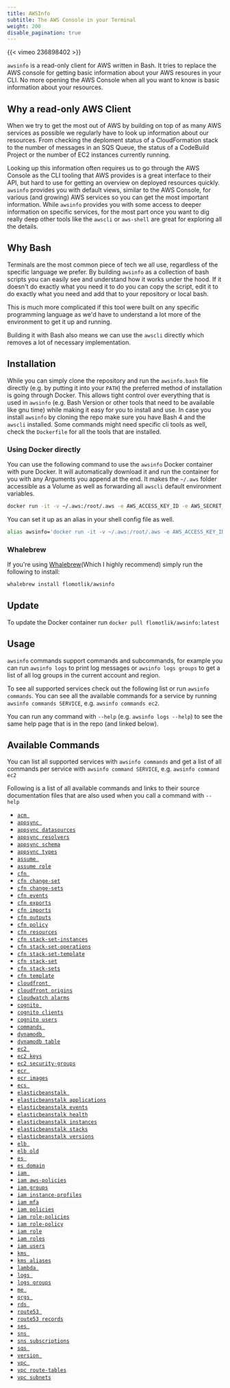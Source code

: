 ```yaml
---
title: AWSInfo
subtitle: The AWS Console in your Terminal
weight: 200
disable_pagination: true
---
```


{{< vimeo 236898402 >}}

`awsinfo` is a read-only client for AWS written in Bash. It tries to replace the AWS console for getting basic information about your AWS resoures in your CLI. No more opening the AWS Console when all you want to know is basic information about your resources.

## Why a read-only AWS Client
When we try to get the most out of AWS by building on top of as many AWS services as possible we regularly have to look up information about our resources. From checking the deploment status of a CloudFormation stack to the number of messages in an SQS Queue, the status of a CodeBuild Project or the number of EC2 instances currently running.

Looking up this information often requires us to go through the AWS Console as the CLI tooling that AWS provides is a great interface to their API, but hard to use for getting an overview on deployed resources quickly. `awsinfo` provides you with default views, similar to the AWS Console, for various (and growing) AWS services so you can get the most important information. While `awsinfo` provides you with some access to deeper information on specific services, for the most part once you want to dig really deep other tools like the `awscli` or `aws-shell` are great for exploring all the details.

## Why Bash

Terminals are the most common piece of tech we all use, regardless of the specific language we prefer. By building `awsinfo` as a collection of bash scripts you can easily see and understand how it works under the hood. If it doesn't do exactly what you need it to do you can copy the script, edit it to do exactly what you need and add that to your repository or local bash.

This is much more complicated if this tool were built on any specific programming language as we'd have to understand a lot more of the environment to get it up and running.

Building it with Bash also means we can use the `awscli` directly which removes a lot of necessary implementation.

## Installation

While you can simply clone the repository and run the `awsinfo.bash` file directly (e.g. by putting it into your `PATH`) the preferred method of installation is going through Docker. This allows tight control over everything that is used in `awsinfo` (e.g. Bash Version or other tools that need to be available like gnu time) while making it easy for you to install and use. In case you install `awsinfo` by cloning the repo make sure you have Bash 4 and the `awscli` installed. Some commands might need specific cli tools as well, check the `Dockerfile` for all the tools that are installed.

### Using Docker directly

You can use the following command to use the `awsinfo` Docker container with pure Docker. It will automatically download it and run the container for you with any Arguments you append at the end. It makes the `~/.aws` folder accessible as a Volume as well as forwarding all `awscli` default environment variables.

```bash
docker run -it -v ~/.aws:/root/.aws -e AWS_ACCESS_KEY_ID -e AWS_SECRET_ACCESS_KEY -e AWS_SESSION_TOKEN -e AWS_DEFAULT_REGION -e AWS_DEFAULT_PROFILE -e AWS_CONFIG_FILE flomotlik/awsinfo ARGUMENTS_FOR_AWSINFO
```

You can set it up as an alias in your shell config file as well.

```bash
alias awsinfo='docker run -it -v ~/.aws:/root/.aws -e AWS_ACCESS_KEY_ID -e AWS_SECRET_ACCESS_KEY -e AWS_SESSION_TOKEN -e AWS_DEFAULT_REGION -e AWS_DEFAULT_PROFILE -e AWS_CONFIG_FILE flomotlik/awsinfo'
```

### Whalebrew

If you're using [Whalebrew](https://github.com/bfirsh/whalebrew)(Which I highly recommend) simply run the following to install:

```bash
whalebrew install flomotlik/awsinfo
```

## Update

To update the Docker container run `docker pull flomotlik/awsinfo:latest`

## Usage

`awsinfo` commands support commands and subcommands, for example you can run `awsinfo logs` to print log messages
or `awsinfo logs groups` to get a list of all log groups in the current account and region.

To see all supported services check out the following list or run `awsinfo commands`.
You can see all the available commands for a service by running `awsinfo commands SERVICE`, e.g.
`awsinfo commands ec2`.

You can run any command with `--help` (e.g. `awsinfo logs --help`) to see the same help
page that is in the repo (and linked below).

## Available Commands

You can list all supported services with `awsinfo commands` and get a list of all commands per service with `awsinfo command SERVICE`, e.g. `awsinfo command ec2`

Following is a list of all available commands and links to their source documentation files that are also used when you call a command with `--help`

* [`acm `](https://github.com/flomotlik/awsinfo/blob/master/scripts/commands/acm/index.md)
* [`appsync `](https://github.com/flomotlik/awsinfo/blob/master/scripts/commands/appsync/index.md)
* [`appsync datasources`](https://github.com/flomotlik/awsinfo/blob/master/scripts/commands/appsync/datasources.md)
* [`appsync resolvers`](https://github.com/flomotlik/awsinfo/blob/master/scripts/commands/appsync/resolvers.md)
* [`appsync schema`](https://github.com/flomotlik/awsinfo/blob/master/scripts/commands/appsync/schema.md)
* [`appsync types`](https://github.com/flomotlik/awsinfo/blob/master/scripts/commands/appsync/types.md)
* [`assume `](https://github.com/flomotlik/awsinfo/blob/master/scripts/commands/assume/index.md)
* [`assume role`](https://github.com/flomotlik/awsinfo/blob/master/scripts/commands/assume/role.md)
* [`cfn `](https://github.com/flomotlik/awsinfo/blob/master/scripts/commands/cfn/index.md)
* [`cfn change-set`](https://github.com/flomotlik/awsinfo/blob/master/scripts/commands/cfn/change-set.md)
* [`cfn change-sets`](https://github.com/flomotlik/awsinfo/blob/master/scripts/commands/cfn/change-sets.md)
* [`cfn events`](https://github.com/flomotlik/awsinfo/blob/master/scripts/commands/cfn/events.md)
* [`cfn exports`](https://github.com/flomotlik/awsinfo/blob/master/scripts/commands/cfn/exports.md)
* [`cfn imports`](https://github.com/flomotlik/awsinfo/blob/master/scripts/commands/cfn/imports.md)
* [`cfn outputs`](https://github.com/flomotlik/awsinfo/blob/master/scripts/commands/cfn/outputs.md)
* [`cfn policy`](https://github.com/flomotlik/awsinfo/blob/master/scripts/commands/cfn/policy.md)
* [`cfn resources`](https://github.com/flomotlik/awsinfo/blob/master/scripts/commands/cfn/resources.md)
* [`cfn stack-set-instances`](https://github.com/flomotlik/awsinfo/blob/master/scripts/commands/cfn/stack-set-instances.md)
* [`cfn stack-set-operations`](https://github.com/flomotlik/awsinfo/blob/master/scripts/commands/cfn/stack-set-operations.md)
* [`cfn stack-set-template`](https://github.com/flomotlik/awsinfo/blob/master/scripts/commands/cfn/stack-set-template.md)
* [`cfn stack-set`](https://github.com/flomotlik/awsinfo/blob/master/scripts/commands/cfn/stack-set.md)
* [`cfn stack-sets`](https://github.com/flomotlik/awsinfo/blob/master/scripts/commands/cfn/stack-sets.md)
* [`cfn template`](https://github.com/flomotlik/awsinfo/blob/master/scripts/commands/cfn/template.md)
* [`cloudfront `](https://github.com/flomotlik/awsinfo/blob/master/scripts/commands/cloudfront/index.md)
* [`cloudfront origins`](https://github.com/flomotlik/awsinfo/blob/master/scripts/commands/cloudfront/origins.md)
* [`cloudwatch alarms`](https://github.com/flomotlik/awsinfo/blob/master/scripts/commands/cloudwatch/alarms.md)
* [`cognito `](https://github.com/flomotlik/awsinfo/blob/master/scripts/commands/cognito/index.md)
* [`cognito clients`](https://github.com/flomotlik/awsinfo/blob/master/scripts/commands/cognito/clients.md)
* [`cognito users`](https://github.com/flomotlik/awsinfo/blob/master/scripts/commands/cognito/users.md)
* [`commands `](https://github.com/flomotlik/awsinfo/blob/master/scripts/commands/commands/index.md)
* [`dynamodb `](https://github.com/flomotlik/awsinfo/blob/master/scripts/commands/dynamodb/index.md)
* [`dynamodb table`](https://github.com/flomotlik/awsinfo/blob/master/scripts/commands/dynamodb/table.md)
* [`ec2 `](https://github.com/flomotlik/awsinfo/blob/master/scripts/commands/ec2/index.md)
* [`ec2 keys`](https://github.com/flomotlik/awsinfo/blob/master/scripts/commands/ec2/keys.md)
* [`ec2 security-groups`](https://github.com/flomotlik/awsinfo/blob/master/scripts/commands/ec2/security-groups.md)
* [`ecr `](https://github.com/flomotlik/awsinfo/blob/master/scripts/commands/ecr/index.md)
* [`ecr images`](https://github.com/flomotlik/awsinfo/blob/master/scripts/commands/ecr/images.md)
* [`ecs `](https://github.com/flomotlik/awsinfo/blob/master/scripts/commands/ecs/index.md)
* [`elasticbeanstalk `](https://github.com/flomotlik/awsinfo/blob/master/scripts/commands/elasticbeanstalk/index.md)
* [`elasticbeanstalk applications`](https://github.com/flomotlik/awsinfo/blob/master/scripts/commands/elasticbeanstalk/applications.md)
* [`elasticbeanstalk events`](https://github.com/flomotlik/awsinfo/blob/master/scripts/commands/elasticbeanstalk/events.md)
* [`elasticbeanstalk health`](https://github.com/flomotlik/awsinfo/blob/master/scripts/commands/elasticbeanstalk/health.md)
* [`elasticbeanstalk instances`](https://github.com/flomotlik/awsinfo/blob/master/scripts/commands/elasticbeanstalk/instances.md)
* [`elasticbeanstalk stacks`](https://github.com/flomotlik/awsinfo/blob/master/scripts/commands/elasticbeanstalk/stacks.md)
* [`elasticbeanstalk versions`](https://github.com/flomotlik/awsinfo/blob/master/scripts/commands/elasticbeanstalk/versions.md)
* [`elb `](https://github.com/flomotlik/awsinfo/blob/master/scripts/commands/elb/index.md)
* [`elb old`](https://github.com/flomotlik/awsinfo/blob/master/scripts/commands/elb/old.md)
* [`es `](https://github.com/flomotlik/awsinfo/blob/master/scripts/commands/es/index.md)
* [`es domain`](https://github.com/flomotlik/awsinfo/blob/master/scripts/commands/es/domain.md)
* [`iam `](https://github.com/flomotlik/awsinfo/blob/master/scripts/commands/iam/index.md)
* [`iam aws-policies`](https://github.com/flomotlik/awsinfo/blob/master/scripts/commands/iam/aws-policies.md)
* [`iam groups`](https://github.com/flomotlik/awsinfo/blob/master/scripts/commands/iam/groups.md)
* [`iam instance-profiles`](https://github.com/flomotlik/awsinfo/blob/master/scripts/commands/iam/instance-profiles.md)
* [`iam mfa`](https://github.com/flomotlik/awsinfo/blob/master/scripts/commands/iam/mfa.md)
* [`iam policies`](https://github.com/flomotlik/awsinfo/blob/master/scripts/commands/iam/policies.md)
* [`iam role-policies`](https://github.com/flomotlik/awsinfo/blob/master/scripts/commands/iam/role-policies.md)
* [`iam role-policy`](https://github.com/flomotlik/awsinfo/blob/master/scripts/commands/iam/role-policy.md)
* [`iam role`](https://github.com/flomotlik/awsinfo/blob/master/scripts/commands/iam/role.md)
* [`iam roles`](https://github.com/flomotlik/awsinfo/blob/master/scripts/commands/iam/roles.md)
* [`iam users`](https://github.com/flomotlik/awsinfo/blob/master/scripts/commands/iam/users.md)
* [`kms `](https://github.com/flomotlik/awsinfo/blob/master/scripts/commands/kms/index.md)
* [`kms aliases`](https://github.com/flomotlik/awsinfo/blob/master/scripts/commands/kms/aliases.md)
* [`lambda `](https://github.com/flomotlik/awsinfo/blob/master/scripts/commands/lambda/index.md)
* [`logs `](https://github.com/flomotlik/awsinfo/blob/master/scripts/commands/logs/index.md)
* [`logs groups`](https://github.com/flomotlik/awsinfo/blob/master/scripts/commands/logs/groups.md)
* [`me `](https://github.com/flomotlik/awsinfo/blob/master/scripts/commands/me/index.md)
* [`orgs `](https://github.com/flomotlik/awsinfo/blob/master/scripts/commands/orgs/index.md)
* [`rds `](https://github.com/flomotlik/awsinfo/blob/master/scripts/commands/rds/index.md)
* [`route53 `](https://github.com/flomotlik/awsinfo/blob/master/scripts/commands/route53/index.md)
* [`route53 records`](https://github.com/flomotlik/awsinfo/blob/master/scripts/commands/route53/records.md)
* [`ses `](https://github.com/flomotlik/awsinfo/blob/master/scripts/commands/ses/index.md)
* [`sns `](https://github.com/flomotlik/awsinfo/blob/master/scripts/commands/sns/index.md)
* [`sns subscriptions`](https://github.com/flomotlik/awsinfo/blob/master/scripts/commands/sns/subscriptions.md)
* [`sqs `](https://github.com/flomotlik/awsinfo/blob/master/scripts/commands/sqs/index.md)
* [`version `](https://github.com/flomotlik/awsinfo/blob/master/scripts/commands/version/index.md)
* [`vpc `](https://github.com/flomotlik/awsinfo/blob/master/scripts/commands/vpc/index.md)
* [`vpc route-tables`](https://github.com/flomotlik/awsinfo/blob/master/scripts/commands/vpc/route-tables.md)
* [`vpc subnets`](https://github.com/flomotlik/awsinfo/blob/master/scripts/commands/vpc/subnets.md)
